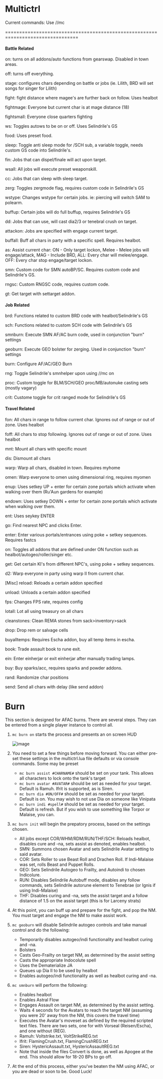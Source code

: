 # Multictrl
 
Current commands:  Use //mc

================================================================================
#### Battle Related ####
on: turns on all addons/auto functions from gearswap.  Disabled in town areas.

off: turns off everything.

stage: configures chars depending on battle or jobs (ie. Lilith, BRD will set songs for singer for Lilith)

fight: fight distance where magee's are further back on follow.  Uses healbot

fightmage:  Everyone but current char is at mage distance (18)

fightsmall:  Everyone close quarters fighting

ws: Toggles autows to be on or off.  Uses Selindrile's GS

food: Uses preset food.

sleep: Toggle anti sleep mode for /SCH sub, a variable toggle, needs custom GS code into Selindrile's.

fin: Jobs that can dispel/finale will act upon <t> target.
 
wsall:  All jobs will execute preset weaponskill.
 
cc:  Jobs that can sleep with sleep <t> target.
 
zerg:  Toggles zergmode flag, requires custom code in Selindrile's GS
 
wstype: Changes wstype for certain jobs.  ie: piercing will switch SAM to polearm.
 
buffup:  Certain jobs will  do full buffup, requires Selindrile's GS
 
dd: Jobs that can use, will cast dia2/3 or tenebral crush on <t> target.
 
attackon: Jobs are specified with engage current <t> target.
 
buffall: Buff all chars in party with a specific spell. Requires healbot.
 
as:  Assist current char:  ON - Only target lockon, Melee - Melee jobs will engage/attack, MAG - Include BRD, ALL: Every char will melee/engage.  OFF: Every char stop engage/target lockon.
 
smn:  Custom code for SMN autoBP/SC.  Requires custom code and Selindrile's GS.
 
rngsc:  Custom RNGSC code, requires custom code.
 
gt:  Get target with settarget addon.
 
#### Job Related ####

 brd: Functions related to custom BRD code with healbot/Selindrile's GS
 
sch: Functions related to custom SCH code with Selindrile's GS
 
smnburn:  Execute SMN AF/AC burn code, used in conjunction "burn" settings
 
geoburn:  Execute GEO bolster for zerging.  Used in conjunction "burn" settings
 
burn: Configure AF/AC/GEO Burn
 
rng: Toggle Selindrile's smnhelper upon using //mc on
 
proc: Custom toggle for BLM/SCH/GEO proc/MB/autonuke casting sets (mostly vagary)
 
crit: Custome toggle for crit ranged mode for Selindrile's GS

#### Travel Related ####
fon:  All chars in range to follow current char.  Ignores out of range or out of zone. Uses healbot
 
foff:  All chars to stop following.  Ignores out of range or out of zone. Uses healbot
 
mnt:  Mount all chars with specific mount
 
dis:  Dismount all chars
 
warp:  Warp all chars, disabled in town.  Requires myhome
 
omen:  Warp everyone to omen using dimensional ring, requires myomen
 
enup: Uses setkey UP + enter for certain zone portals which activate when  walking over them (Ru'Aun gardens for example)
 
endown: Uses setkey DOWN + enter for certain zone portals which activate when  walking over them.
 
ent: Uses seykey ENTER
 
go: Find nearest NPC and clicks Enter.
 
enter:  Enter various portals/entrances using poke + setkey sequences.  Requires fastcs
 
on:  Toggles all addons that are defined under ON function such as healbot/autogeo/roller/singer etc.
 
get:  Get certain KI's from different NPC's, using poke + setkey sequences.
 
d2: Warp everyone in party using warp II from current char.
 
[Misc]
reload: Reloads a certain addon specified
 
unload: Unloads a certain addon specified
 
fps:  Changes FPS rate, requires config
 
lotall:  Lot all using treasury on all chars
 
cleanstones:  Clean REMA stones from sack>inventory>sack
 
drop:  Drop rem or salvage cells
 
buyalltemps:  Requires Escha addon, buy all temp items in escha.
 
book:  Trade assault book to rune exit.
 
ein:  Enter einherjar or exit einherjar after manually trading lamps.
 
buy:  Buy sparks/acc, requires sparks and powder addons.
 
rand: Randomize char positions
 
send: Send all chars with delay (like send addon)

# Burn

This section is designed for AFAC burns. There are several steps. They can be entered from a single player instance to control all.

1. `mc burn on` starts the process and presents an on screen HUD

      ![image](https://user-images.githubusercontent.com/8727407/151236727-9b78bf86-acab-47d0-8271-f2efcc258bf0.png)

2. You need to set a few things before moving forward. You can either pre-set these settings in the multictrl.lua file defaults or via console commands. Some may be preset
     * `mc burn assist #CHARNAME#` should be set on your tank. This allows all characters to lock onto the tank's target
     * `mc burn avatar #AVATAR#` should be set as needed for your target. Default is Ramuh. Ifrit is supported, as is Siren.
     * `mc burn dia #ON/OFF#` should be set as needed for your target. Default is on. You may wish to not use Dia on someone like Vinipata
     * `mc burn indi #spell#` should be set as needed for your target. Default is refresh. But if you wish to use something like Torpor or Malaise, you can.
3. `mc burn init` will begin the prepatory process, based on the settings chosen.
    * All jobs except COR/WHM/RDM/RUN/THF/SCH: Reloads healbot, disables cure and -na, sets assist as denoted, enables healbot.
    * SMN: Summons chosen Avatar and sets Selindrile Avatar setting to said avatar.
    * COR: Sets Roller to use Beast Roll and Drachen Roll. If Indi-Malaise was set, rolls Beast and Puppet Rolls.
    * GEO: Sets Selindrile Autogeo to Frailty, and Autoindi to chosen Indicolure.
    * RUN: Disables Selindrile Autobuff mode, disables any follow commands, sets Selindrile autorune element to Tenebrae (or Ignis if using Indi-Malaise)
    * THF: Disables curing and -na, sets the assist target and a follow distance of 1.5 on the assist target (this is for Larceny strats)
4. At this point, you can buff up and prepare for the fight, and pop the NM. You must target and engage the NM to make assist work.
5. `mc geoburn` will disable Selindrile autogeo controls and take manual control and do the following:
    * Temporarily disables autogeo/indi functionality and healbot curing and -na.
    * Bolsters
    * Casts Geo-Frailty on target NM, as determined by the assist setting
    * Casts the appropriate Indocolute spell
    * Uses the Dematerialize JA
    * Queues up Dia II to be used by healbot
    * Enables autogeo/indi functionality as well as healbot curing and -na.
 6. `mc smnburn` will perform the following:
    * Enables healbot
    * Enables Astral Flow
    * Engages Assault on target NM, as determined by the assist setting.
    * Waits 4 seconds for the Avatars to reach the target NM (assuming you were 20' away from the NM, this covers the travel time)
    * Executes the Avatar's moveset as defined by the required scripted text files. There are two sets, one for with Vorseal (Reisen/Escha), and one without (REG).
    * Ramuh: Voltstrike.txt, VoltStrikeREG.txt
    * Ifrit: FlamingCrush.txt, FlamingCrushREG.txt
    * Siren: HystericAssault.txt, HystericAssaultREG.txt
    * Note that inside the files Convert is done, as well as Apogee at the end. This should allow for 18-20 BPs to go off.
 7. At the end of this process, either you've beaten the NM using AFAC, or you are dead or soon to be. Good Luck!
